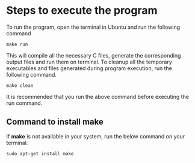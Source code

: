 # Steps to execute the program

To run the program, open the terminal in Ubuntu and run the following command

```text
make run
```

This will compile all the necessary C files, generate the corresponding output files and run them on terminal. To cleanup all the temporary executables and files generated during program execution, run the following command.

```text
make clean
```

It is recommended that you run the above command before executing the run command.

## Command to install make

If **make** is not available in your system, run the below command on your terminal.

```text
sudo apt-get install make
```